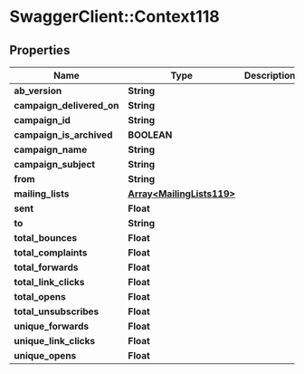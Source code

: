 # SwaggerClient::Context118

## Properties
Name | Type | Description | Notes
------------ | ------------- | ------------- | -------------
**ab_version** | **String** |  | [optional] 
**campaign_delivered_on** | **String** |  | [optional] 
**campaign_id** | **String** |  | [optional] 
**campaign_is_archived** | **BOOLEAN** |  | [optional] 
**campaign_name** | **String** |  | [optional] 
**campaign_subject** | **String** |  | [optional] 
**from** | **String** |  | [optional] 
**mailing_lists** | [**Array&lt;MailingLists119&gt;**](MailingLists119.md) |  | [optional] 
**sent** | **Float** |  | [optional] 
**to** | **String** |  | [optional] 
**total_bounces** | **Float** |  | [optional] 
**total_complaints** | **Float** |  | [optional] 
**total_forwards** | **Float** |  | [optional] 
**total_link_clicks** | **Float** |  | [optional] 
**total_opens** | **Float** |  | [optional] 
**total_unsubscribes** | **Float** |  | [optional] 
**unique_forwards** | **Float** |  | [optional] 
**unique_link_clicks** | **Float** |  | [optional] 
**unique_opens** | **Float** |  | [optional] 


